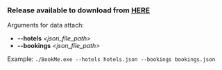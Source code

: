 ### Release available to download from [HERE](https://github.com/wox0/BookMe/releases/tag/v1.0)

Arguments for data attach:

- **--hotels** *<json_file_path>*
- **--bookings** *<json_file_path>*

Example: 	```./BookMe.exe --hotels hotels.json --bookings bookings.json ```
